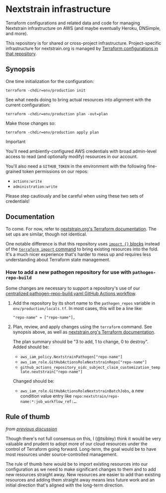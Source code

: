 # Nextstrain infrastructure

Terraform configurations and related data and code for managing Nextstrain
infrastructure on AWS (and maybe eventually Heroku, DNSimple, and more).

This repository is for shared or cross-project infrastructure.
Project-specific infrastructure for nextstrain.org is managed by [Terraform
configurations in that repository][nextstrain.org's Terraform documentation].

[nextstrain.org's Terraform documentation]: https://docs.nextstrain.org/projects/nextstrain-dot-org/page/terraform.html


## Synopsis

One time initialization for the configuration:

    terraform -chdir=env/production init

See what needs doing to bring actual resources into alignment with the current
configuration:

    terraform -chdir=env/production plan -out=plan

Make those changes so:

    terraform -chdir=env/production apply plan

> [!IMPORTANT]
> You'll need ambiently-configured AWS credentials with broad admin-level
> access to read (and optionally modify) resources in our account.
>
> You'll also need a `GITHUB_TOKEN` in the environment with the following
> fine-grained token permissions on our repos:
>
>   - `actions:write`
>   - `administration:write`
>
> Please step cautiously and be careful when using these two sets of
> credentials!


## Documentation

To come.  For now, refer to [nextstrain.org's Terraform documentation][].  The
set ups are similar, though not identical.

One notable difference is that this repository uses [`import {}` blocks][]
instead of the [`terraform import` command][] to bring existing resources into
the fold.  It's a much nicer experience that's harder to mess up and requires
less understanding about Terraform state management.

[`import {}` blocks]: https://developer.hashicorp.com/terraform/language/import
[`terraform import` command]: https://developer.hashicorp.com/terraform/cli/commands/import


### How to add a new pathogen repository for use with `pathogen-repo-build`

Some changes are necessary to support a repository's use of our [centralized
pathogen-repo-build.yaml GitHub Actions workflow](https://github.com/nextstrain/.github/blob/HEAD/.github/workflows/pathogen-repo-build.yaml.in).

1. Add the repository by its short name to the `pathogen_repos` variable in
   `env/production/locals.tf`.  In most cases, this will be a line like:

   ```hcl
   "repo-name" = ["repo-name"],
   ```

2. Plan, review, and apply changes using the `terraform` command.  See synopsis
   above, as well as [nextstrain.org's Terraform documentation][].

   The plan summary should be "3 to add, 1 to change, 0 to destroy".  Added
   should be:

     - `aws_iam_policy.NextstrainPathogen["repo-name"]`
     - `aws_iam_role.GitHubActionsRoleNextstrainRepo["repo-name"]`
     - `github_actions_repository_oidc_subject_claim_customization_template.nextstrain["repo-name"]`

   Changed should be:

     - `aws_iam_role.GitHubActionsRoleNextstrainBatchJobs`, a new condition
       value entry like `repo:nextstrain/repo-name:*:job_workflow_ref:…`.


## Rule of thumb

_from [previous discussion](https://github.com/nextstrain/nextstrain.org/issues/748#issuecomment-1792842452)_

Though there's not full consensus on this, I (@tsibley) think it would be very
valuable and prudent to adopt more of our cloud resources under the control of
Terraform going forward.  Long-term, the goal would be to have most resources
under source-controlled management.

The rule of thumb here would be to import existing resources into our
configuration as we need to make significant changes to them and to add new
resources straight away.  New resources are easier to add than existing
resources and adding them straight away means less future work and an initial
direction that's aligned with the long-term direction.

